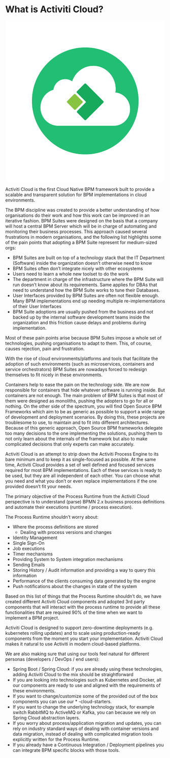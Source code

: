 # What is Activiti Cloud?

[![Activiti Cloud](/assets/Activiti_Sticker.png)](http://www.slideshare.net/salaboy/activiti-activiti-cloud-devcon)

Activiti Cloud is the first Cloud Native BPM framework built to provide a scalable and transparent solution for BPM implementations in cloud environments.

The BPM discipline was created to provide a better understanding of how organisations do their work and how this work can be improved in an iterative fashion. BPM Suites were designed on the basis that a company will host a central BPM Server which will be in charge of automating and monitoring their business processes. This approach caused several frustrations in modern organisations, and the following list highlights some of the pain points that adopting a BPM Suite represent for medium-sized orgs:

* BPM Suites are built on top of a technology stack that the IT Department \(Software\) inside the organization doesn’t otherwise need to know
* BPM Suites often don’t integrate nicely with other ecosystems
* Users need to learn a whole new toolset to do the work
* The department in charge of the infrastructure where the BPM Suite will run doesn’t know about its requirements. Same applies for DBAs that need to understand how the BPM Suite works to tune their Databases.
* User Interfaces provided by BPM Suites are often not flexible enough. Many BPM implementations end up needing multiple re-implementations of their User Interfaces
* BPM Suite adoptions are usually pushed from the business and not backed up by the internal software development teams inside the organization and this friction cause delays and problems during implementation.

Most of these pain points arise because BPM Suites impose a whole set of technologies, pushing organisations to adapt to them. This, of course, causes rejection, pain and frustration.

With the rise of cloud environments/platforms and tools that facilitate the adoption of such environments \(such as microservices, containers and service orchestrators\) BPM Suites are nowadays forced to redesign themselves to fit nicely in these environments.

Containers help to ease the pain on the technology side. We are now responsible for containers that hide whatever software is running inside. But containers are not enough. The main problem of BPM Suites is that most of them were designed as monoliths, pushing the adopters to go for all or nothing. On the other side of the spectrum, you will find Open Source BPM Frameworks which aim to be as generic as possible to support a wide range of development and deployment scenarios. By doing this, these projects are troublesome to use, to maintain and to fit into different architectures. Because of this generic approach, Open Source BPM frameworks delegate too many decisions to the one implementing the solutions, pushing them to not only learn about the internals of the framework but also to make complicated decisions that only experts can make accurately.

Activiti Cloud is an attempt to strip down the Activiti Process Engine to its bare minimum and to keep it as single-focused as possible. At the same time, Activiti Cloud provides a set of well defined and focused services required for most BPM implementations. Each of these services is ready to be used, but they are all independent of each other. You can choose what you need and what you don’t or even replace implementations if the one provided doesn’t fit your needs.

The primary objective of the Process Runtime from the Activiti Cloud perspective is to understand \(parse\) BPMN 2.x business process definitions and automate their executions \(runtime / process execution\).

The Process Runtime shouldn’t worry about:

* Where the process definitions are stored
  * Dealing with process versions and changes
* Identity Management
* Single Sign-On
* Job executions
* Timer mechanisms
* Providing System to System integration mechanisms
* Sending Emails
* Storing History / Audit information and providing a way to query this information
* Performance of the clients consuming data generated by the engine
* Push notifications about the changes in state of the system

Based on this list of things that the Process Runtime shouldn’t do, we have created different Activiti Cloud components and adopted 3rd party components that will interact with the process runtime to provide all these functionalities that are required 90% of the time when we want to implement a BPM project.

Activiti Cloud is designed to support zero-downtime deployments \(e.g. kubernetes rolling updates\) and to scale using production-ready components from the moment you start your implementation. Activiti Cloud makes it natural to use Activiti in modern cloud-based platforms.

We are also making sure that using our tools feel natural for different personas \(developers / DevOps / end users\):

* Spring Boot / Spring Cloud: if you are already using these technologies, adding Activiti Cloud to the mix should be straightforward
* If you are looking into technologies such as Kubernetes and Docker, all our components are ready to use and aligned with the requirements of these environments.
* If you want to change/customize some of the provided out of the box components you can use our \* -cloud-starters.
* If you want to change the underlying technology stack, for example switch RabbitMQ to ActiveMQ or Kafka, you can because we rely on Spring Cloud abstraction layers.
* If you worry about process/application migration and updates, you can rely on industry standard ways of dealing with container versions and data migration, instead of dealing with complicated migration tools explicitly written for the Process Runtime.
* If you already have a Continuous Integration / Deployment pipelines you can integrate BPM specific blocks with those tools. 

